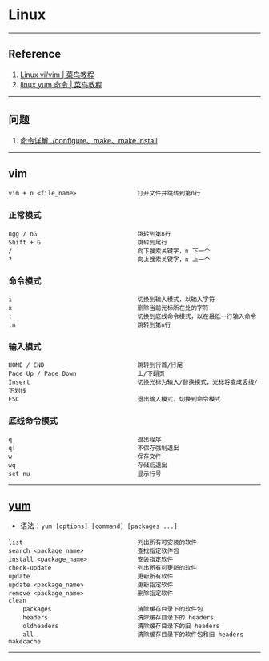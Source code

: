 # Linux

---
## Reference
1. [Linux vi/vim | 菜鸟教程](https://www.runoob.com/linux/linux-vim.html)
2. [linux yum 命令 | 菜鸟教程](https://www.runoob.com/linux/linux-yum.html)
---
## 问题
1. [命令详解 ./configure、make、make install](https://www.cnblogs.com/tinywan/p/7230039.html)
---
## vim
```
vim + n <file_name>                 打开文件并跳转到第n行
```
### 正常模式
```
ngg / nG                            跳转到第n行
Shift + G                           跳转到尾行
/                                   向下搜索关键字，n 下一个
?                                   向上搜索关键字，n 上一个
```
### 命令模式
```
i                                   切换到输入模式，以输入字符
x                                   删除当前光标所在处的字符
:                                   切换到底线命令模式，以在最低一行输入命令
:n                                  跳转到第n行
```
### 输入模式
```
HOME / END                          跳转到行首/行尾
Page Up / Page Down                 上/下翻页
Insert                              切换光标为输入/替换模式，光标将变成竖线/下划线
ESC                                 退出输入模式，切换到命令模式
```
### 底线命令模式
```
q                                   退出程序
q!                                  不保存强制退出
w                                   保存文件
wq                                  存储后退出
set nu                              显示行号
```
---
## [yum](https://www.runoob.com/linux/linux-yum.html)
- 语法：`yum [options] [command] [packages ...]`
```
list                                列出所有可安装的软件
search <package_name>               查找指定软件包
install <package_name>              安装指定软件
check-update                        列出所有可更新的软件
update                              更新所有软件
update <package_name>               更新指定软件
remove <package_name>               删除指定软件
clean
    packages                        清除缓存目录下的软件包
    headers                         清除缓存目录下的 headers
    oldheaders                      清除缓存目录下的旧 headers
    all                             清除缓存目录下的软件包和旧 headers
makecache
```
---
